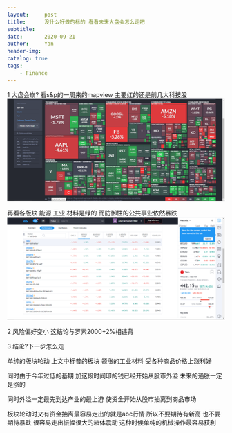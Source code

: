 ```yaml
---
layout:     post
title:      没什么好做的标的 看看未来大盘会怎么走吧
subtitle:   
date:       2020-09-21
author:     Yan
header-img: 
catalog: true
tags:
    - Finance
---
```


1 大盘会崩?
看s&p的一周来的mapview 主要红的还是前几大科技股  
![](/img/f1b2d28c.png)

再看各版块 能源 工业 材料是绿的 而防御性的公共事业依然暴跌 
![](/img/c1cd8b45.png)

2 风险偏好变小
这结论与罗素2000+2%相违背

3 结论?下一步怎么走

单纯的版块轮动 上文中标普的板块 领涨的工业材料 受各种商品价格上涨利好

同时由于今年过低的基期 加这段时间印的钱已经开始从股市外溢 未来的通胀一定是涨的

同时外溢一定最先到达产业的最上游 使资金开始从股市抽离到商品市场

板块轮动时又有资金抽离最容易走出的就是abc行情 所以不要期待有新高 也不要期待暴跌 很容易走出振幅很大的箱体震动 这种时候单纯的机械操作最容易获利




